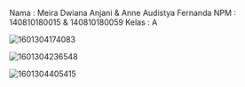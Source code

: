Nama : Meira Dwiana Anjani & Anne Audistya Fernanda
NPM : 140810180015 & 140810180059
Kelas : A


![1601304174083](https://user-images.githubusercontent.com/47968653/94447684-40fdc700-01d4-11eb-9dbc-5ee47a57a771.jpg)

![1601304236548](https://user-images.githubusercontent.com/47968653/94447687-43602100-01d4-11eb-8128-cfdd7fe22993.jpg)

![1601304405415](https://user-images.githubusercontent.com/47968653/94447695-45c27b00-01d4-11eb-8e83-8417c58fb21e.jpg)
